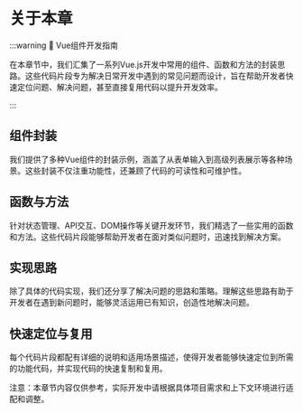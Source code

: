 # 关于本章
:::warning
:tada: Vue组件开发指南

在本章节中，我们汇集了一系列Vue.js开发中常用的组件、函数和方法的封装思路。这些代码片段专为解决日常开发中遇到的常见问题而设计，旨在帮助开发者快速定位问题、解决问题，甚至直接复用代码以提升开发效率。

:::

## 组件封装
我们提供了多种Vue组件的封装示例，涵盖了从表单输入到高级列表展示等各种场景。这些封装不仅注重功能性，还兼顾了代码的可读性和可维护性。

## 函数与方法
针对状态管理、API交互、DOM操作等关键开发环节，我们精选了一些实用的函数和方法。这些代码片段能够帮助开发者在面对类似问题时，迅速找到解决方案。

## 实现思路
除了具体的代码实现，我们还分享了解决问题的思路和策略。理解这些思路有助于开发者在遇到新问题时，能够灵活运用已有知识，创造性地解决问题。

## 快速定位与复用
每个代码片段都配有详细的说明和适用场景描述，使得开发者能够快速定位到所需的功能代码，并实现代码的快速复制和复用。

注意：本章节内容仅供参考，实际开发中请根据具体项目需求和上下文环境进行适配和调整。